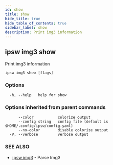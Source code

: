 ```yaml
---
id: show
title: show
hide_title: true
hide_table_of_contents: true
sidebar_label: show
description: Print img3 information
---
```

## ipsw img3 show

Print img3 information

```
ipsw img3 show [flags]
```

### Options

```
  -h, --help   help for show
```

### Options inherited from parent commands

```
      --color           colorize output
      --config string   config file (default is $HOME/.config/ipsw/config.yaml)
      --no-color        disable colorize output
  -V, --verbose         verbose output
```

### SEE ALSO

* [ipsw img3](/docs/cli/ipsw/img3)	 - Parse Img3

